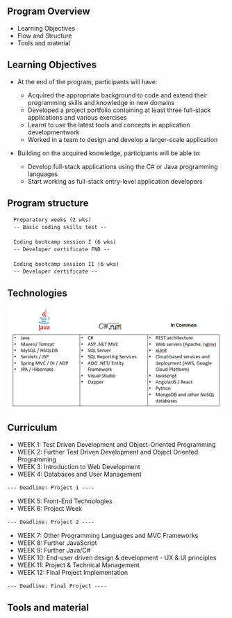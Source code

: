 ## Program Overview
* Learning Objectives
* Flow and Structure
* Tools and material


## Learning Objectives
* At the end of the program, participants will have:
  * Acquired the appropriate background to code and extend their programming skills and knowledge in new domains
  * Developed a project portfolio containing at least three full-stack applications and various exercises
  * Learnt to use the latest tools and concepts in application developmentwork
  * Worked in a team to design and develop a larger-scale application 
  
* Building on the acquired knowledge, participants will be able to: 
  * Develop full-stack applications using the C# or Java programming languages
  * Start working as full-stack entry-level application developers
  

## Program structure 
```md
  Preparatory weeks (2 wks)
  -- Basic coding skills test --
  
  Coding bootcamp session I (6 wks)
  -- Developer certificate FND --
  
  Coding bootcamp session II (6 wks)
  -- Developer certificate --
```


## Technologies 
![](media/technologies.jpg)


## Curriculum 
* WEEK 1: Test Driven Development and Object-Oriented Programming
* WEEK 2: Further Test Driven Development and Object Oriented Programming
* WEEK 3: Introduction to Web Development
* WEEK 4: Databases and User Management
```md
--- Deadline: Project 1 ----
```

* WEEK 5: Front-End Technologies
* WEEK 6: Project Week
```md
--- Deadline: Project 2 ----
```
* WEEK 7: Other Programming Languages and MVC Frameworks
* WEEK 8: Further JavaScript
* WEEK 9: Further Java/C#
* WEEK 10: End-user driven design & development - UX & UI principles
* WEEK 11: Project & Technical Management
* WEEK 12: Final Project Implementation
```md
--- Deadline: Final Project ----
```


## Tools and material

